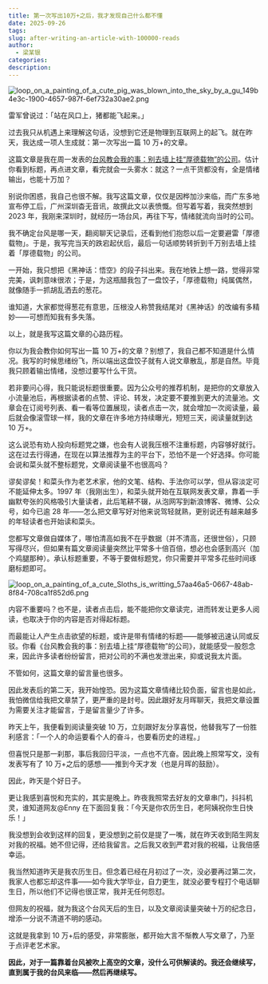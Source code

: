 ```yaml
---
title: 第一次写出10万+之后，我才发现自己什么都不懂
date: 2025-09-26
tags:
slug: after-writing-an-article-with-100000-reads
author:
  - 梁某银
categories:
description:
---
```

![loop_on_a_painting_of_a_cute_pig_was_blown_into_the_sky_by_a_gu_149b4e3c-1900-4657-987f-6ef732a30ae2.png](https://img.liangmouyin.com/2025/09/1fe50ac98b3a73d38f25a1a2831ee5ab.png)


雷军曾说过：「站在风口上，猪都能飞起来。」

过去我只从机遇上来理解这句话，没想到它还是物理到互联网上的起飞。就在昨天，我达成一项人生成就：第一次写出一篇 10 万+的文章。

这篇文章是我在周一发表的[台风教会我的事：别去墙上挂“厚德载物”的公司](/what-the-typhoon-taught-me-avoid-companies-that-hang-Virtue-Bears-All-Things-on-their-walls/)。估计你看到标题，再点进文章，看完就会一头雾水：就这？一点干货都没有，全是情绪输出，也能十万加？

别说你困惑，我自己也很不解。我写这篇文章，仅仅是因桦加沙来临，而广东多地宣布停工后，广州深圳杳无音讯，故撰此文以表愤慨。但写着写着，我突然想到 2023 年，我刚来深圳时，就经历一场台风，再往下写，情绪就流向当时的公司。

我不确定台风是哪一天，翻阅聊天记录后，还看到他们抱怨以后一定要避雷「厚德载物」。于是，我写完当天的跌宕起伏后，最后一句话顺势转折到千万别去墙上挂着「厚德载物」的公司。

一开始，我只想把《黑神话：悟空》的段子抖出来。我在地铁上想一路，觉得非常完美，讽刺意味很浓；于是，为这瓶醋我包了一盘饺子，「厚德载物」纯属偶然，就像随手一抓胡乱洒去的葱花。

谁知道，大家都觉得葱花有意思，压根没人称赞我结尾对《黑神话》的改编有多精妙——可想而知我有多失落。

以上，就是我写这篇文章的心路历程。

你以为我会教你如何写出一篇 10 万+的文章？别想了，我自己都不知道是什么情况。我写的时候思绪纷飞，所以端出这盘饺子就有人说文章散乱，那是自然。毕竟我只顾着输出情绪，没想过要写什么干货。

若非要问心得，我只能说标题很重要。因为公众号的推荐机制，是把你的文章放入小流量池后，再根据读者的点赞、评论、转发，决定要不要推到更大的流量池。文章会在订阅号列表、看一看等位置展现，读者点击一次，就会增加一次阅读量，最后就会像滚雪球一样，我的文章在许多地方持续曝光，短短三天，阅读量就到达 10 万+。

这么说恐有劝人投向标题党之嫌，也会有人说我压根不注重标题，内容够好就行。这在过去行得通，在现在以算法推荐为主的平台下，恐怕不是一个好选择。你可能会说和菜头就不整标题党，文章阅读量不也很高吗？

谬矣谬矣！和菜头作为老艺术家，他的文笔、结构、手法你可以学，但从容淡定可不能延伸太多。1997 年（我刚出生），和菜头就开始在互联网发表文章，靠着一手幽默夸张的风格吸引大量读者，此后笔耕不辍，从泡网写到新浪博客、微博、公众号，如今已逾 28 年——怎么把文章写好对他来说驾轻就熟，更别说还有越来越多的年轻读者也开始读和菜头。

您都写文章做自媒体了，哪怕清高如我不在乎数据（并不清高，还很世俗），只顾写得尽兴，但如果有篇文章阅读量突然比平常多十倍百倍，想必也会感到高兴（加个鸡腿那种）。承认标题重要，不等于要做标题党，你只需要并平常多花些时间琢磨标题即可。

![loop_on_a_painting_of_a_cute_Sloths_is_writting_57aa46a5-0667-48ab-8f84-708ca1f852d6.png](https://img.liangmouyin.com/2025/09/053b8bcf1ae89b95e17e5b235dadd97e.png)

内容不重要吗？也不是，读者点击后，能不能把你文章读完，进而转发让更多人阅读，也取决于你的内容是否对得起标题。

而最能让人产生点击欲望的标题，或许是带有情绪的标题——能够被迅速认同或反驳。你看《台风教会我的事：别去墙上挂“厚德载物”的公司》，就能感受一股怨念来，因此许多读者纷纷留言，把对公司的不满也发泄出来，抑或说我太片面。

不管如何，这篇文章的留言量也很多。

因此发表后的第二天，我开始惶恐。因为这篇文章情绪比较负面，留言也是如此，我怕微信给我把文章禁了，更严重的是封号。因此跟好友月晖聊天，我把文章设置为需要关注才能留言，于是留言量少了许多。

昨天上午，我便看到阅读量突破 10 万，立刻跟好友分享喜悦，他替我写了一份胜利感言：「一个人的命运要看个人的奋斗，也要看历史的进程。」

但喜悦只是那一刹那，事后我回归平淡，一点也不亢奋。因此晚上照常写文，没有发表写有了 10 万+之后的感想——推到今天才发（也是月晖的鼓励）。

因此，昨天是个好日子。

更让我感到喜悦和充实的，其实是晚上。昨夜我照常去好友的文章串门，抖抖机灵，谁知道网友@Enny 在下面回复我：「今天是你农历生日，老阿姨祝你生日快乐！」

我没想到会收到这样的回复，更没想到之前仅是提了一嘴，就在昨天收到陌生网友对我的祝福。她不但记得，还给我留言。之后我又收到严君对我的祝福，让我倍感幸运。

我当然知道昨天是我农历生日。但念着已经在月初过了一次，没必要再过第二次，我家人也都忘却这件事——如今我大学毕业，自力更生，就没必要专程打个电话聊生日，所以他们不记得也很正常，我并无任何怨怼。

但网友的祝福，就为我这个台风天后的生日，以及文章阅读量突破十万的纪念日，增添一分说不清道不明的感动。

这就是我拿到 10 万+后的感受，非常膨胀，都开始大言不惭教人写文章了，乃至于点评老艺术家。

**因此，对于一篇靠着台风被吹上高空的文章，没什么可供解读的。我还会继续写，直到属于我的台风来临——然后再继续写。**